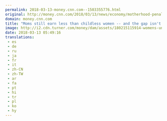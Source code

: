 ```yaml
---
permalink: 2018-03-13-money.cnn.com--1503355776.html
original: http://money.cnn.com/2018/03/13/news/economy/motherhood-penalty/index.html
domain: money.cnn.com
title: "Moms still earn less than childless women -- and the gap isn't closing"
image: http://i2.cdn.turner.com/money/dam/assets/180215115914-womens-unpaid-labor-780x439.jpg
date: 2018-03-13 05:49:16
translations: 
 - es
 - de
 - ru
 - ja
 - fr
 - it
 - zh-CN
 - zh-TW
 - ar
 - fa
 - pt
 - hi
 - tr
 - pl
 - ko
 - hy
---
```


